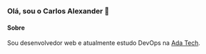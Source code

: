 ### Olá, sou o Carlos Alexander 👋

#### Sobre
Sou desenvolvedor web e atualmente estudo DevOps na [Ada Tech](https://ada.tech/).

